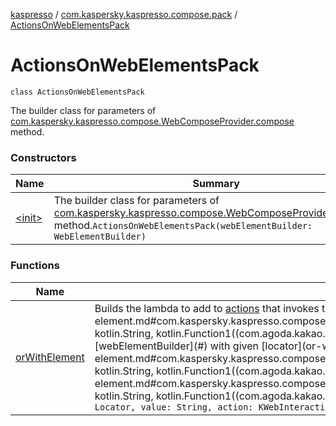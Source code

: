 [kaspresso](../../index.md) / [com.kaspersky.kaspresso.compose.pack](../index.md) / [ActionsOnWebElementsPack](./index.md)

# ActionsOnWebElementsPack

`class ActionsOnWebElementsPack`

The builder class for parameters of [com.kaspersky.kaspresso.compose.WebComposeProvider.compose](../../com.kaspersky.kaspresso.compose/-web-compose-provider/compose.md) method.

### Constructors

| Name | Summary |
|---|---|
| [&lt;init&gt;](-init-.md) | The builder class for parameters of [com.kaspersky.kaspresso.compose.WebComposeProvider.compose](../../com.kaspersky.kaspresso.compose/-web-compose-provider/compose.md) method.`ActionsOnWebElementsPack(webElementBuilder: WebElementBuilder)` |

### Functions

| Name | Summary |
|---|---|
| [orWithElement](or-with-element.md) | Builds the lambda to add to [actions](#) that invokes the given [action](or-with-element.md#com.kaspersky.kaspresso.compose.pack.ActionsOnWebElementsPack$orWithElement(androidx.test.espresso.web.webdriver.Locator, kotlin.String, kotlin.Function1((com.agoda.kakao.web.WebElementBuilder.KWebInteraction, kotlin.Unit)))/action) on the web element built by [webElementBuilder](#) with given [locator](or-with-element.md#com.kaspersky.kaspresso.compose.pack.ActionsOnWebElementsPack$orWithElement(androidx.test.espresso.web.webdriver.Locator, kotlin.String, kotlin.Function1((com.agoda.kakao.web.WebElementBuilder.KWebInteraction, kotlin.Unit)))/locator) and [value](or-with-element.md#com.kaspersky.kaspresso.compose.pack.ActionsOnWebElementsPack$orWithElement(androidx.test.espresso.web.webdriver.Locator, kotlin.String, kotlin.Function1((com.agoda.kakao.web.WebElementBuilder.KWebInteraction, kotlin.Unit)))/value).`fun orWithElement(locator: Locator, value: String, action: KWebInteraction.() -> Unit): Unit` |
